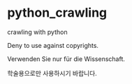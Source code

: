 # python_crawling

crawling with python

Deny to use against copyrights.

Verwenden Sie nur für die Wissenschaft.

학술용으로만 사용하시기 바랍니다.
